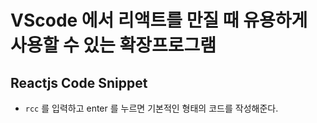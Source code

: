 # VScode 에서 리액트를 만질 때 유용하게 사용할 수 있는 확장프로그램

## Reactjs Code Snippet
  - `rcc` 를 입력하고 enter 를 누르면 기본적인 형태의 코드를 작성해준다.